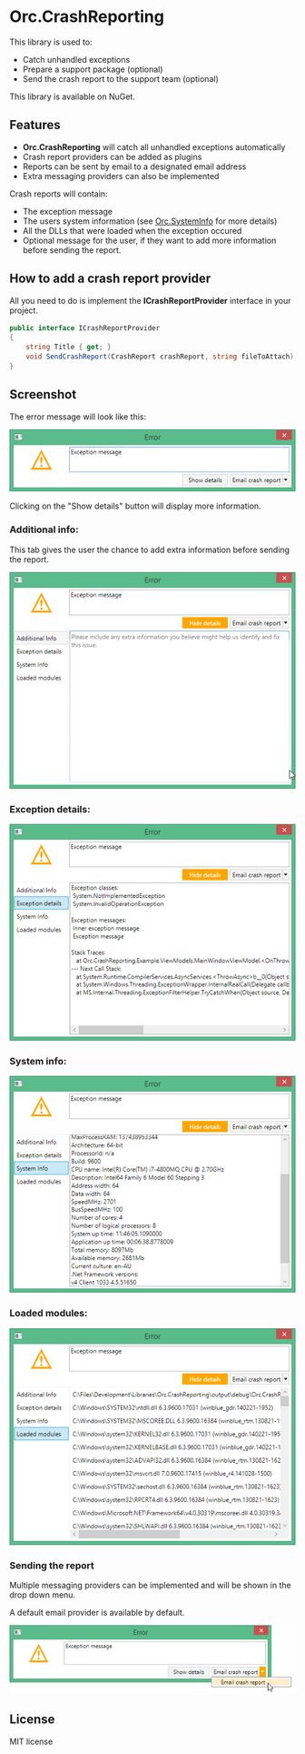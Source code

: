 Orc.CrashReporting
======================

This library is used to:
- Catch unhandled exceptions
- Prepare a support package (optional)
- Send the crash report to the support team (optional)

This library is available on NuGet.

Features
----------

- **Orc.CrashReporting** will catch all unhandled exceptions automatically
- Crash report providers can be added as plugins
- Reports can be sent by email to a designated email address
- Extra messaging providers can also be implemented

Crash reports will contain:
- The exception message
- The users system information (see [Orc.SystemInfo](https://github.com/WildGums/Orc.SystemInfo) for more details)
- All the DLLs that were loaded when the exception occured
- Optional message for the user, if they want to add more information before sending the report.

How to add a crash report provider
---------------------------------

All you need to do is implement the **ICrashReportProvider** interface in your project.

```c#
public interface ICrashReportProvider
{
    string Title { get; }
    void SendCrashReport(CrashReport crashReport, string fileToAttach);
}
```

Screenshot
---------------

The error message will look like this:

![Orc.CrashReporting 01](doc/images/Orc.CrashReporting_01.png)

Clicking on the "Show details" button will display more information.

### Additional info:

This tab gives the user the chance to add extra information before sending the report.

![Additional info](doc/images/Orc.CrashReporting_02.png)

### Exception details:

![Exception details](doc/images/Orc.CrashReporting_03.png)

### System info:

![System info](doc/images/Orc.CrashReporting_04.png)

### Loaded modules:

![Loaded modules](doc/images/Orc.CrashReporting_05.png)

### Sending the report

Multiple messaging providers can be implemented and will be shown in the drop down menu. 

A default email provider is available by default.

![Orc.CrashReporting 04](doc/images/Orc.CrashReporting_06.png)


License
--------

MIT license
